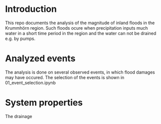 # Introduction
This repo documents the analysis of the magnitude of inland floods in the Krummhörn region.
Such floods ocure when precipitation inputs much water in a short time period in the region and the water can not be drained e.g. by pumps.

# Analyzed events
The analysis is done on several observed events, in which flood damages may have occured. The selection of the events is shown in 01_event_selection.ipynb

# System properties
The drainage